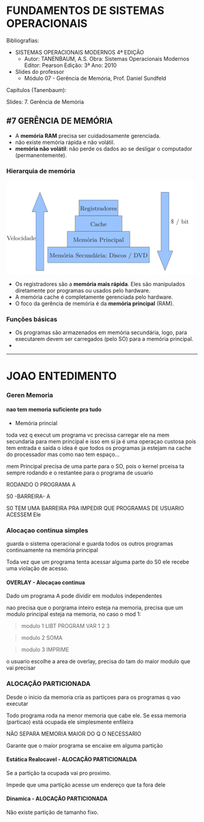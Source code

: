 # FUNDAMENTOS DE SISTEMAS OPERACIONAIS

Bibliografias:
- SISTEMAS OPERACIONAIS MODERNOS 4ª EDIÇÃO
    - Autor: TANENBAUM, A.S. Obra: Sistemas Operacionais Modernos Editor: Pearson Edição: 3ª Ano:
2010
- Slides do professor
    - Módulo 07 - Gerência de Memória, Prof. Daniel Sundfeld

Capítulos (Tanenbaum):

Slides:
7. Gerência de Memória

## #7 GERÊNCIA DE MEMÓRIA

- A **memória RAM** precisa ser cuidadosamente gerenciada.
- não existe memória rápida e não volátil.
- **memória não volátil**: não perde os dados ao se desligar o computador (permanentemente).

### Hierarquia de memória

![Imagem6](6.png)

- Os registradores são a **memória mais rápida**. Eles são manipulados diretamente por programas ou usados pelo hardware.
- A memória cache é completamente gerenciada pelo hardware.
- O foco da gerência de memória é da **memória principal** (RAM).

### Funções básicas

- Os programas são armazenados em memória secundária, logo, para executarem devem ser carregados (pelo SO) para a memória principal.
- 

---

# JOAO ENTEDIMENTO

### Geren Memoria

#### nao tem memoria suficiente pra tudo

* Memória princial

toda vez q execut um programa vc precissa carregar ele na mem secundaria para mem principal e isso em si ja é uma operaçao custosa pois tem entrada e saida o idea é que todos os programas ja estejam na cache do processador mas como nao tem espaço...

mem Principal precisa de uma parte para o SO, pois o kernel prceisa ta sempre rodando e o restantee para o programa de usuario

RODANDO O PROGRAMA A

S0 -BARREIRA- A 

S0 TEM UMA BARREIRA PRA IMPEDIR QUE PROGRAMAS DE USUARIO ACESSEM Ele

### Alocaçao continua simples

guarda o sistema operacional e guarda todos os outros programas continuamente na memória principal

Toda vez que um programa tenta acessar alguma parte do S0 ele recebe uma violação de acesso.

#### OVERLAY - Alocaçao continua

Dado um programa A pode dividir em modulos independentes

nao precisa que o porgrama inteiro esteja na memoria, precisa que um modulo principal esteja na memoria, no caso o mod 1:

> modulo 1
LIBT
PROGRAM
VAR 1 2 3

> modulo 2
SOMA

> modulo 3
IMPRIME 

o usuario escolhe a area de overlay, precisa do tam do maior modulo que vai precisar


### ALOCAÇÃO PARTICIONADA

Desde o inicio da memoria cria as partiçoes para os programas q vao executar

Todo programa roda na menor memoria que cabe ele.
Se essa memoria (particao) está ocupada ele simplesmente enfileira

NÃO SEPARA MEMORIA MAIOR DO Q O NECESSARIO

Garante que o maior programa se encaixe em alguma partição

#### Estática Realocavel - ALOCAÇÃO PARTICIONALDA

Se a partição ta ocupada vai pro proximo.

Impede que uma partição acesse um endereço que ta fora dele


#### Dinamica - ALOCAÇÃO  PARTICIONADA

Não existe partição de tamanho fixo.





